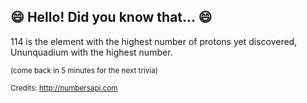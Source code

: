 ## :smile: Hello! Did you know that... :smile:
114 is the element with the highest number of protons yet discovered, Ununquadium with the highest number.

<sup>(come back in 5 minutes for the next trivia)</sup>


<sup>Credits: http://numbersapi.com</sup>
